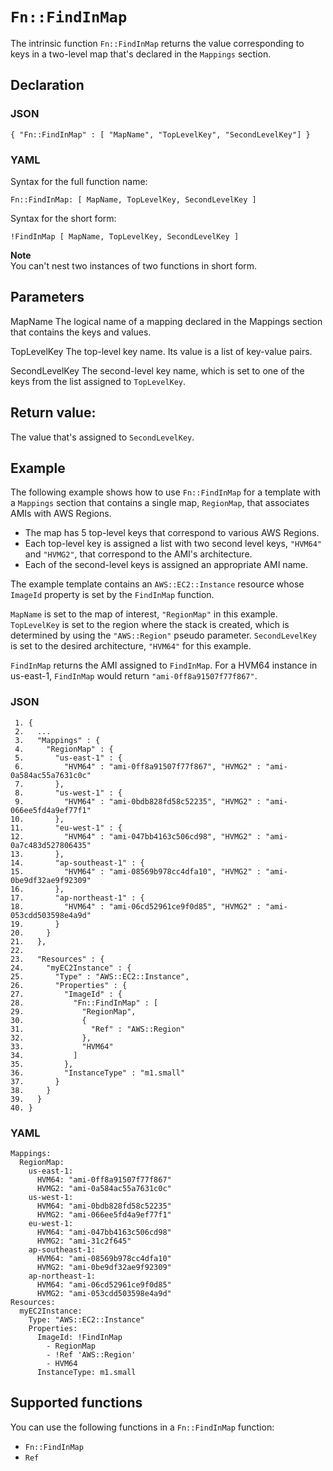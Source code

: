 # `Fn::FindInMap`<a name="intrinsic-function-reference-findinmap"></a>

The intrinsic function `Fn::FindInMap` returns the value corresponding to keys in a two\-level map that's declared in the `Mappings` section\.

## Declaration<a name="w10800ab1c31c28c26b5"></a>

### JSON<a name="intrinsic-function-reference-findinmap-syntax.json"></a>

```
{ "Fn::FindInMap" : [ "MapName", "TopLevelKey", "SecondLevelKey"] }
```

### YAML<a name="intrinsic-function-reference-findinmap-syntax.yaml"></a>

Syntax for the full function name:

```
Fn::FindInMap: [ MapName, TopLevelKey, SecondLevelKey ]
```

Syntax for the short form:

```
!FindInMap [ MapName, TopLevelKey, SecondLevelKey ]
```

**Note**  
You can't nest two instances of two functions in short form\.

## Parameters<a name="w10800ab1c31c28c26b7"></a>

MapName  <a name="MapName"></a>
The logical name of a mapping declared in the Mappings section that contains the keys and values\.

TopLevelKey  <a name="TopLevelKey"></a>
The top\-level key name\. Its value is a list of key\-value pairs\.

SecondLevelKey  <a name="SecondLevelKey"></a>
The second\-level key name, which is set to one of the keys from the list assigned to `TopLevelKey`\.

## Return value:<a name="w10800ab1c31c28c26b9"></a>

The value that's assigned to `SecondLevelKey`\.

## Example<a name="w10800ab1c31c28c26c11"></a>

The following example shows how to use `Fn::FindInMap` for a template with a `Mappings` section that contains a single map, `RegionMap`, that associates AMIs with AWS Regions\.
+ The map has 5 top\-level keys that correspond to various AWS Regions\.
+ Each top\-level key is assigned a list with two second level keys, `"HVM64"` and `"HVMG2"`, that correspond to the AMI's architecture\.
+ Each of the second\-level keys is assigned an appropriate AMI name\.

The example template contains an `AWS::EC2::Instance` resource whose `ImageId` property is set by the `FindInMap` function\.

`MapName` is set to the map of interest, `"RegionMap"` in this example\. `TopLevelKey` is set to the region where the stack is created, which is determined by using the `"AWS::Region"` pseudo parameter\. `SecondLevelKey` is set to the desired architecture, `"HVM64"` for this example\.

`FindInMap` returns the AMI assigned to `FindInMap`\. For a HVM64 instance in us\-east\-1, `FindInMap` would return `"ami-0ff8a91507f77f867"`\.

### JSON<a name="intrinsic-function-reference-findinmap-example.json"></a>

```
 1. {
 2.   ...
 3.   "Mappings" : {
 4.     "RegionMap" : {
 5.       "us-east-1" : { 
 6.         "HVM64" : "ami-0ff8a91507f77f867", "HVMG2" : "ami-0a584ac55a7631c0c" 
 7.       },
 8.       "us-west-1" : { 
 9.         "HVM64" : "ami-0bdb828fd58c52235", "HVMG2" : "ami-066ee5fd4a9ef77f1" 
10.       },
11.       "eu-west-1" : { 
12.         "HVM64" : "ami-047bb4163c506cd98", "HVMG2" : "ami-0a7c483d527806435" 
13.       },
14.       "ap-southeast-1" : { 
15.         "HVM64" : "ami-08569b978cc4dfa10", "HVMG2" : "ami-0be9df32ae9f92309" 
16.       },
17.       "ap-northeast-1" : { 
18.         "HVM64" : "ami-06cd52961ce9f0d85", "HVMG2" : "ami-053cdd503598e4a9d" 
19.       }
20.     }
21.   },
22. 
23.   "Resources" : {
24.     "myEC2Instance" : {
25.       "Type" : "AWS::EC2::Instance",
26.       "Properties" : {
27.         "ImageId" : { 
28.           "Fn::FindInMap" : [ 
29.             "RegionMap", 
30.             { 
31.               "Ref" : "AWS::Region" 
32.             }, 
33.             "HVM64"
34.           ]
35.         },
36.         "InstanceType" : "m1.small"
37.       }   
38.     }
39.   }
40. }
```

### YAML<a name="intrinsic-function-reference-findinmap-example.yaml"></a>

```
Mappings: 
  RegionMap: 
    us-east-1: 
      HVM64: "ami-0ff8a91507f77f867"
      HVMG2: "ami-0a584ac55a7631c0c"
    us-west-1: 
      HVM64: "ami-0bdb828fd58c52235"
      HVMG2: "ami-066ee5fd4a9ef77f1"
    eu-west-1: 
      HVM64: "ami-047bb4163c506cd98"
      HVMG2: "ami-31c2f645"
    ap-southeast-1: 
      HVM64: "ami-08569b978cc4dfa10"
      HVMG2: "ami-0be9df32ae9f92309"
    ap-northeast-1: 
      HVM64: "ami-06cd52961ce9f0d85"
      HVMG2: "ami-053cdd503598e4a9d"
Resources: 
  myEC2Instance: 
    Type: "AWS::EC2::Instance"
    Properties: 
      ImageId: !FindInMap
        - RegionMap
        - !Ref 'AWS::Region'
        - HVM64
      InstanceType: m1.small
```

## Supported functions<a name="w10800ab1c31c28c26c13"></a>

You can use the following functions in a `Fn::FindInMap` function:
+ `Fn::FindInMap`
+ `Ref`